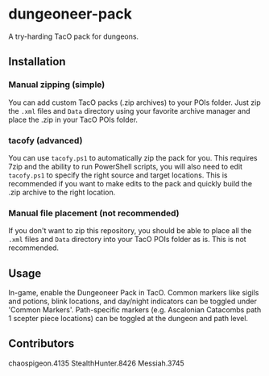 # dungeoneer-pack
A try-harding TacO pack for dungeons.

## Installation
### Manual zipping (simple)
You can add custom TacO packs (.zip archives) to your POIs folder. Just zip the `.xml` files and `Data` directory using your favorite archive manager and place the .zip in your TacO POIs folder.

### tacofy (advanced)
You can use `tacofy.ps1` to automatically zip the pack for you. This requires 7zip and the ability to run PowerShell scripts, you will also need to edit `tacofy.ps1` to specify the right source and target locations. This is recommended if you want to make edits to the pack and quickly build the .zip archive to the right location.

### Manual file placement (not recommended)
If you don't want to zip this repository, you should be able to place all the `.xml` files and `Data` directory into your TacO POIs folder as is. This is not recommended.

## Usage
In-game, enable the Dungeoneer Pack in TacO. Common markers like sigils and potions, blink locations, and day/night indicators can be toggled under 'Common Markers'. Path-specific markers (e.g. Ascalonian Catacombs path 1 scepter piece locations) can be toggled at the dungeon and path level.

## Contributors
chaospigeon.4135
StealthHunter.8426
Messiah.3745
